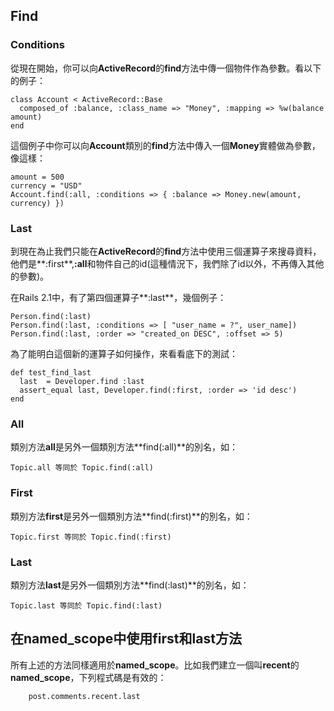 ## Find

### Conditions
            
從現在開始，你可以向**ActiveRecord**的**find**方法中傳一個物件作為參數。看以下的例子：

	class Account < ActiveRecord::Base
	  composed_of :balance, :class_name => "Money", :mapping => %w(balance amount)
	end
       
這個例子中你可以向**Account**類別的**find**方法中傳入一個**Money**實體做為參數，像這樣：

	amount = 500
	currency = "USD"
	Account.find(:all, :conditions => { :balance => Money.new(amount, currency) })
	
### Last

到現在為止我們只能在**ActiveRecord**的**find**方法中使用三個運算子來搜尋資料，他們是**:first**,**:all**和物件自己的id(這種情況下，我們除了id以外，不再傳入其他的參數)。

在Rails 2.1中，有了第四個運算子**:last**，幾個例子：

	Person.find(:last)
	Person.find(:last, :conditions => [ "user_name = ?", user_name])
	Person.find(:last, :order => "created_on DESC", :offset => 5)
	                                                             
為了能明白這個新的運算子如何操作，來看看底下的測試：

	def test_find_last
	  last  = Developer.find :last
	  assert_equal last, Developer.find(:first, :order => 'id desc')
	end
	
### All

類別方法**all**是另外一個類別方法**find(:all)**的別名，如：
	
	Topic.all 等同於 Topic.find(:all)

### First
              
類別方法**first**是另外一個類別方法**find(:first)**的別名，如：

	Topic.first 等同於 Topic.find(:first)

### Last

類別方法**last**是另外一個類別方法**find(:last)**的別名，如：

	Topic.last 等同於 Topic.find(:last)

             
## 在**named\_scope**中使用**first**和**last**方法

所有上述的方法同樣適用於**named\_scope**。比如我們建立一個叫**recent**的**named\_scope**，下列程式碼是有效的：

		post.comments.recent.last
